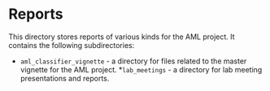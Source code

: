 # Reports

This directory stores reports of various kinds for the AML project. It contains the following subdirectories:

* `aml_classifier_vignette` - a directory for files related to the master vignette for the AML project. 
*`lab_meetings` - a directory for lab meeting presentations and reports. 
